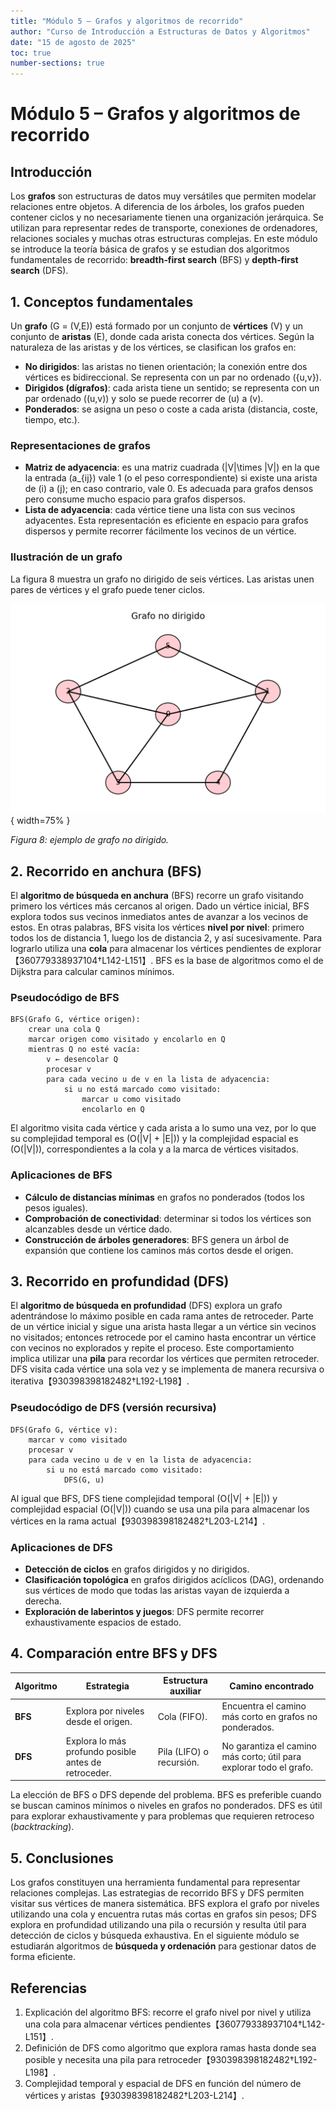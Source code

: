 ```yaml
---
title: "Módulo 5 – Grafos y algoritmos de recorrido"
author: "Curso de Introducción a Estructuras de Datos y Algoritmos"
date: "15 de agosto de 2025"
toc: true
number-sections: true
---
```


# Módulo 5 – Grafos y algoritmos de recorrido

## Introducción

Los **grafos** son estructuras de datos muy versátiles que permiten modelar relaciones entre objetos.  A diferencia de los árboles, los grafos pueden contener ciclos y no necesariamente tienen una organización jerárquica.  Se utilizan para representar redes de transporte, conexiones de ordenadores, relaciones sociales y muchas otras estructuras complejas.  En este módulo se introduce la teoría básica de grafos y se estudian dos algoritmos fundamentales de recorrido: **breadth‑first search** (BFS) y **depth‑first search** (DFS).

## 1. Conceptos fundamentales

Un **grafo** \(G = (V,E)\) está formado por un conjunto de **vértices** \(V\) y un conjunto de **aristas** \(E\), donde cada arista conecta dos vértices.  Según la naturaleza de las aristas y de los vértices, se clasifican los grafos en:

* **No dirigidos**: las aristas no tienen orientación; la conexión entre dos vértices es bidireccional.  Se representa con un par no ordenado \(\{u,v\}\).
* **Dirigidos (dígrafos)**: cada arista tiene un sentido; se representa con un par ordenado \((u,v)\) y solo se puede recorrer de \(u\) a \(v\).
* **Ponderados**: se asigna un peso o coste a cada arista (distancia, coste, tiempo, etc.).

### Representaciones de grafos

* **Matriz de adyacencia**: es una matriz cuadrada \(|V|\times |V|\) en la que la entrada \(a_{ij}\) vale 1 (o el peso correspondiente) si existe una arista de \(i\) a \(j\); en caso contrario, vale 0.  Es adecuada para grafos densos pero consume mucho espacio para grafos dispersos.
* **Lista de adyacencia**: cada vértice tiene una lista con sus vecinos adyacentes.  Esta representación es eficiente en espacio para grafos dispersos y permite recorrer fácilmente los vecinos de un vértice.

### Ilustración de un grafo

La figura 8 muestra un grafo no dirigido de seis vértices.  Las aristas unen pares de vértices y el grafo puede tener ciclos.

![Grafo no dirigido](../images/graph.png){ width=75% }

*Figura 8: ejemplo de grafo no dirigido.*

## 2. Recorrido en anchura (BFS)

El **algoritmo de búsqueda en anchura** (BFS) recorre un grafo visitando primero los vértices más cercanos al origen.  Dado un vértice inicial, BFS explora todos sus vecinos inmediatos antes de avanzar a los vecinos de estos.  En otras palabras, BFS visita los vértices **nivel por nivel**: primero todos los de distancia 1, luego los de distancia 2, y así sucesivamente.  Para lograrlo utiliza una **cola** para almacenar los vértices pendientes de explorar【360779338937104†L142-L151】.  BFS es la base de algoritmos como el de Dijkstra para calcular caminos mínimos.

### Pseudocódigo de BFS

```
BFS(Grafo G, vértice origen):
    crear una cola Q
    marcar origen como visitado y encolarlo en Q
    mientras Q no esté vacía:
        v ← desencolar Q
        procesar v
        para cada vecino u de v en la lista de adyacencia:
            si u no está marcado como visitado:
                marcar u como visitado
                encolarlo en Q
```

El algoritmo visita cada vértice y cada arista a lo sumo una vez, por lo que su complejidad temporal es \(O(|V| + |E|)\) y la complejidad espacial es \(O(|V|)\), correspondientes a la cola y a la marca de vértices visitados.

### Aplicaciones de BFS

* **Cálculo de distancias mínimas** en grafos no ponderados (todos los pesos iguales).
* **Comprobación de conectividad**: determinar si todos los vértices son alcanzables desde un vértice dado.
* **Construcción de árboles generadores**: BFS genera un árbol de expansión que contiene los caminos más cortos desde el origen.

## 3. Recorrido en profundidad (DFS)

El **algoritmo de búsqueda en profundidad** (DFS) explora un grafo adentrándose lo máximo posible en cada rama antes de retroceder.  Parte de un vértice inicial y sigue una arista hasta llegar a un vértice sin vecinos no visitados; entonces retrocede por el camino hasta encontrar un vértice con vecinos no explorados y repite el proceso.  Este comportamiento implica utilizar una **pila** para recordar los vértices que permiten retroceder.  DFS visita cada vértice una sola vez y se implementa de manera recursiva o iterativa【930398398182482†L192-L198】.

### Pseudocódigo de DFS (versión recursiva)

```
DFS(Grafo G, vértice v):
    marcar v como visitado
    procesar v
    para cada vecino u de v en la lista de adyacencia:
        si u no está marcado como visitado:
            DFS(G, u)
```

Al igual que BFS, DFS tiene complejidad temporal \(O(|V| + |E|)\) y complejidad espacial \(O(|V|)\) cuando se usa una pila para almacenar los vértices en la rama actual【930398398182482†L203-L214】.

### Aplicaciones de DFS

* **Detección de ciclos** en grafos dirigidos y no dirigidos.
* **Clasificación topológica** en grafos dirigidos acíclicos (DAG), ordenando sus vértices de modo que todas las aristas vayan de izquierda a derecha.
* **Exploración de laberintos y juegos**: DFS permite recorrer exhaustivamente espacios de estado.

## 4. Comparación entre BFS y DFS

| Algoritmo | Estrategia | Estructura auxiliar | Camino encontrado |
|-----------|-----------|---------------------|------------------|
| **BFS** | Explora por niveles desde el origen. | Cola (FIFO). | Encuentra el camino más corto en grafos no ponderados. |
| **DFS** | Explora lo más profundo posible antes de retroceder. | Pila (LIFO) o recursión. | No garantiza el camino más corto; útil para explorar todo el grafo. |

La elección de BFS o DFS depende del problema.  BFS es preferible cuando se buscan caminos mínimos o niveles en grafos no ponderados.  DFS es útil para explorar exhaustivamente y para problemas que requieren retroceso (*backtracking*).

## 5. Conclusiones

Los grafos constituyen una herramienta fundamental para representar relaciones complejas.  Las estrategias de recorrido BFS y DFS permiten visitar sus vértices de manera sistemática.  BFS explora el grafo por niveles utilizando una cola y encuentra rutas más cortas en grafos sin pesos; DFS explora en profundidad utilizando una pila o recursión y resulta útil para detección de ciclos y búsqueda exhaustiva.  En el siguiente módulo se estudiarán algoritmos de **búsqueda y ordenación** para gestionar datos de forma eficiente.

## Referencias

1.  Explicación del algoritmo BFS: recorre el grafo nivel por nivel y utiliza una cola para almacenar vértices pendientes【360779338937104†L142-L151】.
2.  Definición de DFS como algoritmo que explora ramas hasta donde sea posible y necesita una pila para retroceder【930398398182482†L192-L198】.
3.  Complejidad temporal y espacial de DFS en función del número de vértices y aristas【930398398182482†L203-L214】.